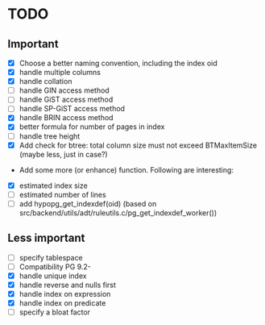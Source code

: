 TODO
====

Important
---------

- [X] Choose a better naming convention, including the index oid
- [X] handle multiple columns
- [X] handle collation
- [ ] handle GIN access method
- [ ] handle GiST access method
- [ ] handle SP-GiST access method
- [X] handle BRIN access method
- [X] better formula for number of pages in index
- [ ] handle tree height
- [X] Add check for btree: total column size must not exceed BTMaxItemSize (maybe less, just in case?)
- Add some more (or enhance) function. Following are interesting:
- [X] estimated index size
- [ ] estimated number of lines
- [ ] add hypopg_get_indexdef(oid) (based on src/backend/utils/adt/ruleutils.c/pg_get_indexdef_worker())

Less important
--------------

- [ ] specify tablespace
- [ ] Compatibility PG 9.2-
- [X] handle unique index
- [X] handle reverse and nulls first
- [X] handle index on expression
- [X] handle index on predicate
- [ ] specify a bloat factor
